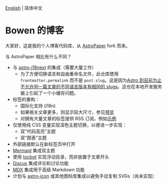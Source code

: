 [English](./README.md) | 简体中文

# Bowen 的博客

大家好，这是我的个人博客代码库，从 [AstroPaper](https://github.com/satnaing/astro-paper) fork 而来。

与 AstroPaper 相比有什么不同？

- 与 [astro-i18next](https://github.com/yassinedoghri/astro-i18next) 的集成（需要大量工作）
  - 为了方便切换语言和自由重命名文件，此仓库使用 `frontmatter.permalink` 而不是 `post.slug`。这是因为[Astro 到目前为止不允许同一篇文章的不同语言版本有相同的 slugs](https://github.com/withastro/astro/issues/7133#issuecomment-1585751826)。这也在本地开发服务器上引起了一个小缓存问题。
- 标签的重构：
  - 国际化支持 (i18n)
  - 如果相关文章更多，则显示较大尺寸，参见[预览](https://blog.bowen.cool/tags)
  - 对拥有大量文章的标签提供 RSS 订阅，例如[示例](https://blog.bowen.cool/tags/frontend)
- 仅使用纯 CSS 变量实现深色主题切换，以便进一步实现：
  - 双“代码高亮”主题
  - 双“图表”主题
- 外部链接默认在新标签页中打开
- [Mermaid](https://github.com/mermaid-js/mermaid) 集成双主题
- 使用 [tocbot](https://tscanlin.github.io/tocbot/) 实现浮动目录，而非放置于文章开头
- [Giscus](https://giscus.app/) 集成评论和讨论功能
- [MDX](https://mdxjs.com/) 集成用于高级 Markdown 功能
- 计划与 [astro-icon](https://github.com/natemoo-re/astro-icon) 或其他图标库集成以避免手动复制 SVGs（尚未实现）
